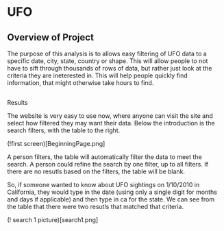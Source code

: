 # UFO




## Overview of Project

The purpose of this analysis is to allows easy filtering of UFO data to a specific date, city, state, country or shape.  This will allow people to not have to sift through thousands of rows of data, but rather just look at the criteria they are ineterested in.  This will help people quickly find information, that might otherwise take hours to find.  

##
Results

The website is very easy to use now, where anyone can visit the site and select how filtered they may want their data.  Below the introduction is the search filters, with the table to the right.  

(!first screen)[BeginningPage.png]

A person filters, the table will automatically filter the data to meet the search.  A person could refine the search by one filter, up to all filters.  If there are no resutls based on the filters, the table will be blank.

So, if someone wanted to know about UFO sightings on 1/10/2010 in California, they would type in the date (using only a single digit for months and days if applicable) and then type in ca for the state.  We can see from the table that there were two resutls that matched that criteria.

(! search 1 picture)[search1.png]

